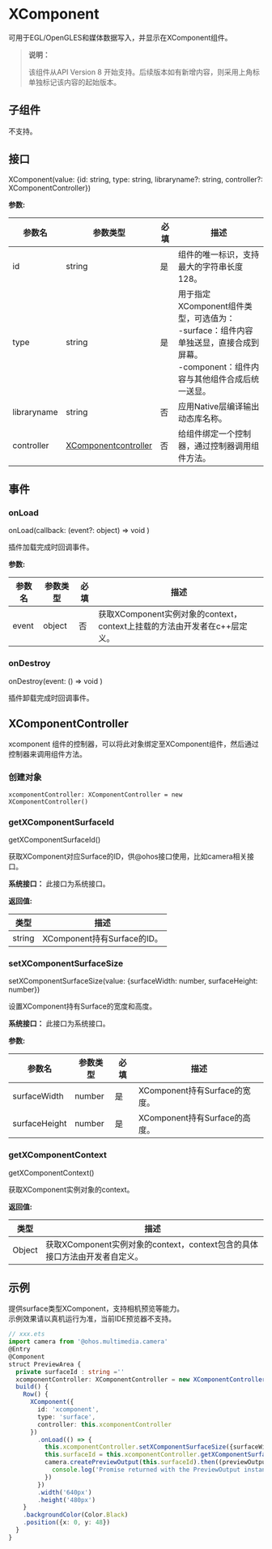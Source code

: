 # XComponent

可用于EGL/OpenGLES和媒体数据写入，并显示在XComponent组件。

> **说明：**
>
> 该组件从API Version 8 开始支持。后续版本如有新增内容，则采用上角标单独标记该内容的起始版本。

  


## 子组件

  不支持。

## 接口

  XComponent(value: {id: string, type: string, libraryname?: string, controller?: XComponentController})

**参数:** 

| 参数名       | 参数类型     | 必填   | 描述    |
| --------- | ------ | ---- | ----- |
| id  | string | 是    | 组件的唯一标识，支持最大的字符串长度128。 |
| type      | string | 是    |  用于指定XComponent组件类型，可选值为：<br/>-surface：组件内容单独送显，直接合成到屏幕。<br/>-component：组件内容与其他组件合成后统一送显。 |
| libraryname | string | 否    | 应用Native层编译输出动态库名称。 |
| controller   | [XComponentcontroller](#xcomponentcontroller) | 否    | 给组件绑定一个控制器，通过控制器调用组件方法。 |

## 事件

### onLoad

onLoad(callback: (event?: object) => void )

插件加载完成时回调事件。

**参数:**

| 参数名           | 参数类型   | 必填  | 描述                      |
| ------------- | ------ | ---- | ----------------------- |
| event  | object |   否  | 获取XComponent实例对象的context，context上挂载的方法由开发者在c++层定义。 |

### onDestroy

onDestroy(event: () => void )

插件卸载完成时回调事件。

## XComponentController

xcomponent 组件的控制器，可以将此对象绑定至XComponent组件，然后通过控制器来调用组件方法。

### 创建对象

```
xcomponentController: XComponentController = new XComponentController()
```

### getXComponentSurfaceId

getXComponentSurfaceId()

获取XComponent对应Surface的ID，供@ohos接口使用，比如camera相关接口。

**系统接口：** 此接口为系统接口。

**返回值:**

| 类型     | 描述                      |
| ------ | ----------------------- |
| string | XComponent持有Surface的ID。 |


### setXComponentSurfaceSize

setXComponentSurfaceSize(value: {surfaceWidth: number, surfaceHeight: number})

设置XComponent持有Surface的宽度和高度。

**系统接口：** 此接口为系统接口。

**参数:**

| 参数名           | 参数类型   | 必填  | 描述                      |
| ------------- | ------ | ---- | ----------------------- |
| surfaceWidth  | number | 是    | XComponent持有Surface的宽度。 |
| surfaceHeight | number | 是    | XComponent持有Surface的高度。 |


### getXComponentContext

getXComponentContext()

获取XComponent实例对象的context。

**返回值:**

| 类型     | 描述                                       |
| ------ | ---------------------------------------- |
| Object | 获取XComponent实例对象的context，context包含的具体接口方法由开发者自定义。 |


## 示例

提供surface类型XComponent，支持相机预览等能力。  
示例效果请以真机运行为准，当前IDE预览器不支持。

```ts
// xxx.ets
import camera from '@ohos.multimedia.camera'
@Entry
@Component
struct PreviewArea {
  private surfaceId : string =''
  xcomponentController: XComponentController = new XComponentController()
  build() {
    Row() {
      XComponent({
        id: 'xcomponent',
        type: 'surface',
        controller: this.xcomponentController
      })
        .onLoad(() => {
          this.xcomponentController.setXComponentSurfaceSize({surfaceWidth:1920,surfaceHeight:1080});
          this.surfaceId = this.xcomponentController.getXComponentSurfaceId()
          camera.createPreviewOutput(this.surfaceId).then((previewOutput) => {
            console.log('Promise returned with the PreviewOutput instance')
          })
        })
        .width('640px')
        .height('480px')
    }
    .backgroundColor(Color.Black)
    .position({x: 0, y: 48})
  }
}
```
